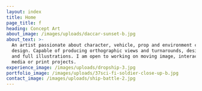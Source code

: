 ```yaml
---
layout: index
title: Home
page_title: f
heading: Concept Art
about_image: /images/uploads/daccar-sunset-b.jpg
about_text: >-
  An artist passionate about character, vehicle, prop and environment concept
  design. Capable of producing orthographic views and turnarounds, design pages
  and full illustrations. I am open to working on moving image, interactive
  media or print projects.
experience_image: /images/uploads/dropship-3.jpg
portfolio_image: /images/uploads/37sci-fi-soldier-close-up-b.jpg
contact_image: /images/uploads/ship-battle-2.jpg
---
```


